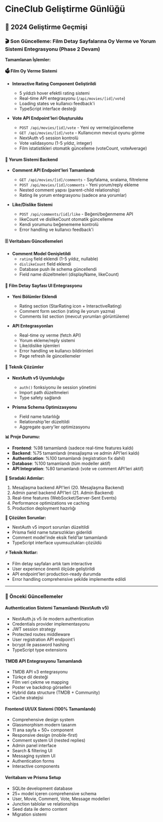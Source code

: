 # CineClub Geliştirme Günlüğü

## 📅 2024 Geliştirme Geçmişi

### 🎬 Son Güncelleme: Film Detay Sayfalarına Oy Verme ve Yorum Sistemi Entegrasyonu (Phase 2 Devam)

**Tamamlanan İşlemler:**

#### 🗳️ Film Oy Verme Sistemi
- **Interactive Rating Component Geliştirildi** 
  - 5 yıldızlı hover efektli rating sistemi
  - Real-time API entegrasyonu (`/api/movies/[id]/vote`)
  - Loading states ve kullanıcı feedback'i
  - TypeScript interface desteği

- **Vote API Endpoint'leri Oluşturuldu**
  - `POST /api/movies/[id]/vote` - Yeni oy verme/güncelleme
  - `GET /api/movies/[id]/vote` - Kullanıcının mevcut oyunu görme
  - NextAuth v5 session kontrolü
  - Vote validasyonu (1-5 yıldız, integer)
  - Film istatistikleri otomatik güncelleme (voteCount, voteAverage)

#### 💬 Yorum Sistemi Backend
- **Comment API Endpoint'leri Tamamlandı**
  - `GET /api/movies/[id]/comments` - Sayfalama, sıralama, filtreleme
  - `POST /api/movies/[id]/comments` - Yeni yorum/reply ekleme
  - Nested comment yapısı (parent-child relationship)
  - Rating ile yorum entegrasyonu (sadece ana yorumlar)

- **Like/Dislike Sistemi**
  - `POST /api/comments/[id]/like` - Beğeni/beğenmeme API
  - likeCount ve dislikeCount otomatik güncelleme
  - Kendi yorumunu beğenememe kontrolü
  - Error handling ve kullanıcı feedback'i

#### 🗄️ Veritabanı Güncellemeleri
- **Comment Model Genişletildi**
  - `rating` field eklendi (1-5 yıldız, nullable)
  - `dislikeCount` field eklendi
  - Database push ile schema güncellendi
  - Field name düzeltmeleri (displayName, likeCount)

#### 🎨 Film Detay Sayfası UI Entegrasyonu
- **Yeni Bölümler Eklendi**
  - Rating section (StarRating icon + InteractiveRating)
  - Comment form section (rating ile yorum yazma)
  - Comments list section (mevcut yorumları görüntüleme)

- **API Entegrasyonları**
  - Real-time oy verme (fetch API)
  - Yorum ekleme/reply sistemi
  - Like/dislike işlemleri
  - Error handling ve kullanıcı bildirimleri
  - Page refresh ile güncellemeler

#### 🔧 Teknik Çözümler
- **NextAuth v5 Uyumluluğu**
  - `auth()` fonksiyonu ile session yönetimi
  - Import path düzeltmeleri
  - Type safety sağlandı

- **Prisma Schema Optimizasyonu**
  - Field name tutarlılığı
  - Relationship'ler düzeltildi
  - Aggregate query'ler optimizasyonu

**📊 Proje Durumu:**
- **Frontend**: %98 tamamlandı (sadece real-time features kaldı)
- **Backend**: %75 tamamlandı (mesajlaşma ve admin API'leri kaldı)
- **Authentication**: %100 tamamlandı (registration fix dahil)
- **Database**: %100 tamamlandı (tüm modeller aktif)
- **API Integration**: %80 tamamlandı (vote ve comment API'leri aktif)

**🎯 Sıradaki Adımlar:**
1. Mesajlaşma backend API'leri (20. Mesajlaşma Backend)
2. Admin panel backend API'leri (21. Admin Backend)
3. Real-time features (WebSocket/Server-Sent Events)
4. Performance optimizations ve caching
5. Production deployment hazırlığı

**🐛 Çözülen Sorunlar:**
- NextAuth v5 import sorunları düzeltildi
- Prisma field name tutarsızlıkları giderildi
- Comment model'inde eksik field'lar tamamlandı
- TypeScript interface uyumsuzlukları çözüldü

**⚡ Teknik Notlar:**
- Film detay sayfaları artık tam interactive
- User experience önemli ölçüde geliştirildi
- API endpoint'leri production-ready durumda
- Error handling comprehensive şekilde implementte edildi

---

### 🔐 Önceki Güncellemeler

#### Authentication Sistemi Tamamlandı (NextAuth v5)
- NextAuth.js v5 ile modern authentication
- Credentials provider implementasyonu
- JWT session strategy
- Protected routes middleware
- User registration API endpoint'i
- bcrypt ile password hashing
- TypeScript type extensions

#### TMDB API Entegrasyonu Tamamlandı
- TMDB API v3 entegrasyonu
- Türkçe dil desteği
- Film veri çekme ve mapping
- Poster ve backdrop görselleri
- Hybrid data structure (TMDB + Community)
- Cache stratejisi

#### Frontend UI/UX Sistemi (100% Tamamlandı)
- Comprehensive design system
- Glassmorphism modern tasarım
- 11 ana sayfa + 50+ component
- Responsive design (mobile-first)
- Comment system UI (nested replies)
- Admin panel interface
- Search & filtering UI
- Messaging system UI
- Authentication forms
- Interactive components

#### Veritabanı ve Prisma Setup
- SQLite development database
- 25+ model içeren comprehensive schema
- User, Movie, Comment, Vote, Message modelleri
- Junction tablolar ve relationships
- Seed data ile demo content
- Migration sistemi 